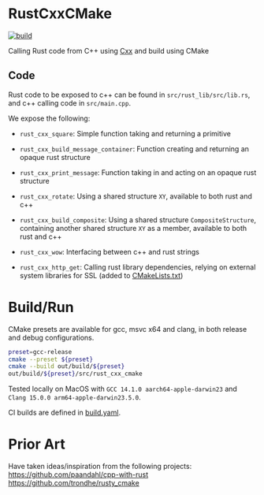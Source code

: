 # RustCxxCMake

[![build](https://github.com/jon-smith/RustCxxCmake/actions/workflows/build.yaml/badge.svg)](https://github.com/jon-smith/RustCxxCmake/actions/workflows/build.yaml)

Calling Rust code from C++ using [Cxx](https://github.com/dtolnay/cxx) and build using CMake

## Code

Rust code to be exposed to c++ can be found in `src/rust_lib/src/lib.rs`, and c++ calling code in `src/main.cpp`.

We expose the following:

- `rust_cxx_square`: Simple function taking and returning a primitive

- `rust_cxx_build_message_container`: Function creating and returning an opaque rust structure

- `rust_cxx_print_message`: Function taking in and acting on an opaque rust structure

- `rust_cxx_rotate`: Using a shared structure `XY`, available to both rust and c++

- `rust_cxx_build_composite`: Using a shared structure `CompositeStructure`, containing another shared structure `XY` as a member, available to both rust and c++

- `rust_cxx_wow`: Interfacing between c++ and rust strings

- `rust_cxx_http_get`: Calling rust library dependencies, relying on external system libraries for SSL (added to [CMakeLists.txt](./src/CMakeLists.txt))

# Build/Run

CMake presets are available for gcc, msvc x64 and clang, in both release and debug configurations.

```sh
preset=gcc-release
cmake --preset ${preset}
cmake --build out/build/${preset}
out/build/${preset}/src/rust_cxx_cmake
```

Tested locally on MacOS with `GCC 14.1.0 aarch64-apple-darwin23` and `Clang 15.0.0 arm64-apple-darwin23.5.0`.

CI builds are defined in [build.yaml](./.github/workflows/build.yaml).

# Prior Art

Have taken ideas/inspiration from the following projects:
https://github.com/paandahl/cpp-with-rust
https://github.com/trondhe/rusty_cmake
